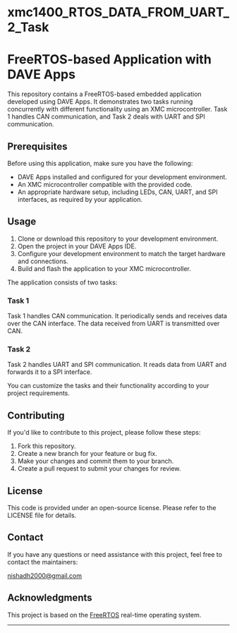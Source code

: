 # xmc1400_RTOS_DATA_FROM_UART_2_Task

# FreeRTOS-based Application with DAVE Apps

This repository contains a FreeRTOS-based embedded application developed using DAVE Apps. It demonstrates two tasks running concurrently with different functionality using an XMC microcontroller. Task 1 handles CAN communication, and Task 2 deals with UART and SPI communication.

## Prerequisites

Before using this application, make sure you have the following:

- DAVE Apps installed and configured for your development environment.
- An XMC microcontroller compatible with the provided code.
- An appropriate hardware setup, including LEDs, CAN, UART, and SPI interfaces, as required by your application.

## Usage

1. Clone or download this repository to your development environment.
2. Open the project in your DAVE Apps IDE.
3. Configure your development environment to match the target hardware and connections.
4. Build and flash the application to your XMC microcontroller.

The application consists of two tasks:

### Task 1

Task 1 handles CAN communication. It periodically sends and receives data over the CAN interface. The data received from UART is transmitted over CAN.

### Task 2

Task 2 handles UART and SPI communication. It reads data from UART and forwards it to a SPI interface.

You can customize the tasks and their functionality according to your project requirements.

## Contributing

If you'd like to contribute to this project, please follow these steps:

1. Fork this repository.
2. Create a new branch for your feature or bug fix.
3. Make your changes and commit them to your branch.
4. Create a pull request to submit your changes for review.

## License

This code is provided under an open-source license. Please refer to the LICENSE file for details.

## Contact

If you have any questions or need assistance with this project, feel free to contact the maintainers:

nishadh2000@gmail.com

## Acknowledgments

This project is based on the [FreeRTOS](https://www.freertos.org/) real-time operating system.

---


